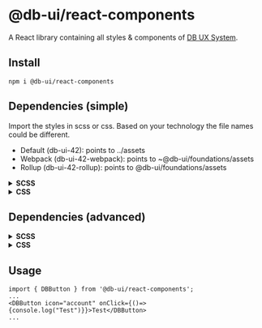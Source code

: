 # @db-ui/react-components

A React library containing all styles & components of [DB UX System](https://github.com/db-ui/mono).

## Install

`npm i @db-ui/react-components`

## Dependencies (simple)

Import the styles in scss or css. Based on your technology the file names could be different.

-   Default (db-ui-42): points to ../assets
-   Webpack (db-ui-42-webpack): points to ~@db-ui/foundations/assets
-   Rollup (db-ui-42-rollup): points to @db-ui/foundations/assets

<details>
  <summary><strong>SCSS</strong></summary>

```scss
// index.scss
@use "@db-ui/components/src/styles/db-ui-42-rollup" as *;
```

</details>
<details>
  <summary><strong>CSS</strong></summary>

```tsx
// main.tsx
import "@db-ui/components/src/styles/db-ui-42-rollup.css";
```

</details>

## Dependencies (advanced)

<details>
  <summary><strong>SCSS</strong></summary>

```scss
@use "@db-ui/foundations/build/scss/rollup.assets-paths" as *;
@use "@db-ui/foundations/build/scss/icon/icons" as *;
@use "@db-ui/react-components/dist/db-ui-components" as *;
```

</details>
<details>
  <summary><strong>CSS</strong></summary>

```tsx
// main.tsx
import "@db-ui/foundations/build/scss/icon/icons.css";
import "@db-ui/react-components/dist/db-ui-components.css";
```

</details>

## Usage

```tsx
import { DBButton } from '@db-ui/react-components';
...
<DBButton icon="account" onClick={()=>{console.log("Test")}}>Test</DBButton>
...
```
